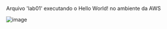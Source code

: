 
Arquivo 'lab01' executando o Hello World! no ambiente da AWS

![image](https://github.com/giovanaliao/comp-paralela-/assets/103691965/c35fbb64-0ca6-418b-b97a-10eb6ec8ab9d)
                                                                                                      
